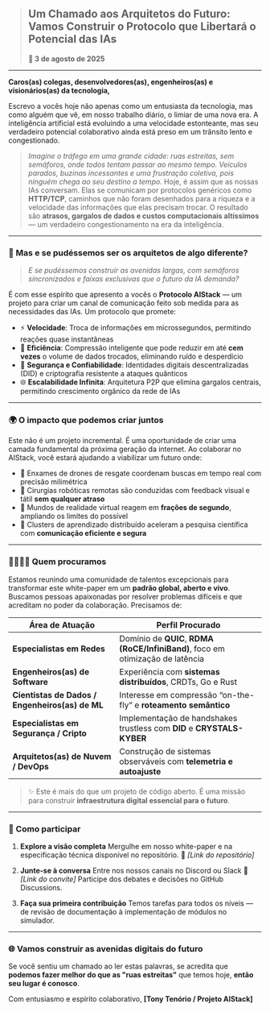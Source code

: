 > ## **Um Chamado aos Arquitetos do Futuro: Vamos Construir o Protocolo que Libertará o Potencial das IAs**
>
> **📅 3 de agosto de 2025**

---

**Caros(as) colegas, desenvolvedores(as), engenheiros(as) e visionários(as) da tecnologia,**

Escrevo a vocês hoje não apenas como um entusiasta da tecnologia, mas como alguém que vê, em nosso trabalho diário, o limiar de uma nova era. A inteligência artificial está evoluindo a uma velocidade estonteante, mas seu verdadeiro potencial colaborativo ainda está preso em um trânsito lento e congestionado.

> *Imagine o tráfego em uma grande cidade: ruas estreitas, sem semáforos, onde todos tentam passar ao mesmo tempo.*
> *Veículos parados, buzinas incessantes e uma frustração coletiva, pois ninguém chega ao seu destino a tempo.*
> Hoje, é assim que as nossas IAs conversam.
> Elas se comunicam por protocolos genéricos como **HTTP/TCP**, caminhos que não foram desenhados para a riqueza e a velocidade das informações que elas precisam trocar.
> O resultado são **atrasos, gargalos de dados e custos computacionais altíssimos** — um verdadeiro congestionamento na era da inteligência.

---

### 🚧 Mas e se pudéssemos ser os arquitetos de algo diferente?

> *E se pudéssemos construir as avenidas largas, com semáforos sincronizados e faixas exclusivas que o futuro da IA demanda?*

É com esse espírito que apresento a vocês o **Protocolo AIStack** — um projeto para criar um canal de comunicação feito sob medida para as necessidades das IAs. Um protocolo que promete:

* ⚡ **Velocidade**: Troca de informações em microssegundos, permitindo reações quase instantâneas
* 🔄 **Eficiência**: Compressão inteligente que pode reduzir em até **cem vezes** o volume de dados trocados, eliminando ruído e desperdício
* 🔐 **Segurança e Confiabilidade**: Identidades digitais descentralizadas (DID) e criptografia resistente a ataques quânticos
* 🌐 **Escalabilidade Infinita**: Arquitetura P2P que elimina gargalos centrais, permitindo crescimento orgânico da rede de IAs

---

### 🌍 O impacto que podemos criar juntos

Este não é um projeto incremental. É uma oportunidade de criar uma camada fundamental da próxima geração da internet. Ao colaborar no AIStack, você estará ajudando a viabilizar um futuro onde:

* 🚁 Enxames de drones de resgate coordenam buscas em tempo real com precisão milimétrica
* 🏥 Cirurgias robóticas remotas são conduzidas com feedback visual e tátil **sem qualquer atraso**
* 🧠 Mundos de realidade virtual reagem em **frações de segundo**, ampliando os limites do possível
* 🔬 Clusters de aprendizado distribuído aceleram a pesquisa científica com **comunicação eficiente e segura**

---

### 👩‍💻👨‍💻 Quem procuramos

Estamos reunindo uma comunidade de talentos excepcionais para transformar este white-paper em um **padrão global, aberto e vivo**. Buscamos pessoas apaixonadas por resolver problemas difíceis e que acreditam no poder da colaboração. Precisamos de:

| Área de Atuação                                 | Perfil Procurado                                                                |
| ----------------------------------------------- | ------------------------------------------------------------------------------- |
| **Especialistas em Redes**                      | Domínio de **QUIC**, **RDMA (RoCE/InfiniBand)**, foco em otimização de latência |
| **Engenheiros(as) de Software**                 | Experiência com **sistemas distribuídos**, CRDTs, Go e Rust                     |
| **Cientistas de Dados / Engenheiros(as) de ML** | Interesse em compressão “on-the-fly” e **roteamento semântico**                 |
| **Especialistas em Segurança / Cripto**         | Implementação de handshakes trustless com **DID** e **CRYSTALS-KYBER**          |
| **Arquitetos(as) de Nuvem / DevOps**            | Construção de sistemas observáveis com **telemetria e autoajuste**              |

> ✨ Este é mais do que um projeto de código aberto. É uma missão para construir **infraestrutura digital essencial para o futuro**.

---

### 🚀 Como participar

1. **Explore a visão completa**
   Mergulhe em nosso white-paper e na especificação técnica disponível no repositório.
   📎 *\[Link do repositório]*

2. **Junte-se à conversa**
   Entre nos nossos canais no Discord ou Slack
   💬 *\[Link do convite]*
   Participe dos debates e decisões no GitHub Discussions.

3. **Faça sua primeira contribuição**
   Temos tarefas para todos os níveis — de revisão de documentação à implementação de módulos no simulador.

---

### 🌐 Vamos construir as avenidas digitais do futuro

Se você sentiu um chamado ao ler estas palavras, se acredita que **podemos fazer melhor do que as "ruas estreitas"** que temos hoje, **então seu lugar é conosco**.

Com entusiasmo e espírito colaborativo,
**\[Tony Tenório / Projeto AIStack]**
 
